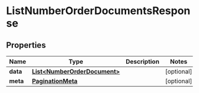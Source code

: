 

# ListNumberOrderDocumentsResponse

## Properties

Name | Type | Description | Notes
------------ | ------------- | ------------- | -------------
**data** | [**List&lt;NumberOrderDocument&gt;**](NumberOrderDocument.md) |  |  [optional]
**meta** | [**PaginationMeta**](PaginationMeta.md) |  |  [optional]



